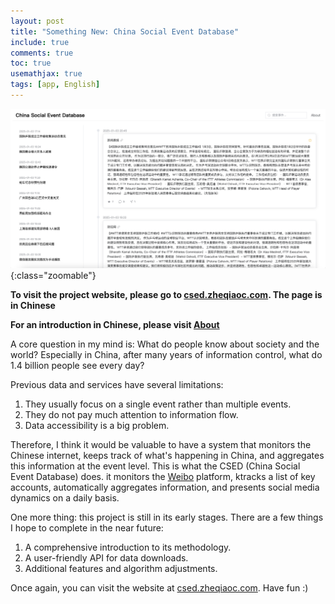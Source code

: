 ```yaml
---
layout: post
title: "Something New: China Social Event Database"
include: true
comments: true
toc: true
usemathjax: true
tags: [app, English]
---
```

![csed](/assets/csed.png){:class="zoomable"}


<div class="emphasis-box" markdown="1">

**To visit the project website, please go to [csed.zheqiaoc.com](https://csed.zheqiaoc.com). The page is in Chinese**

**For an introduction in Chinese, please visit [About](https://csed.zheqiaoc.com/about)**

</div>

A core question in my mind is: What do people know about society and the world? Especially in China, after many years of information control, what do 1.4 billion people see every day?

Previous data and services have several limitations:

1. They usually focus on a single event rather than multiple events.
2. They do not pay much attention to information flow.
3. Data accessibility is a big problem.

Therefore, I think it would be valuable to have a system that monitors the Chinese internet, keeps track of what's happening in China, and aggregates this information at the event level. This is what the CSED (China Social Event Database) does. it monitors the [Weibo](https://weibo.com/) platform, ktracks a list of key accounts, automatically aggregates information, and presents social media dynamics on a daily basis.

One more thing: this project is still in its early stages. There are a few things I hope to complete in the near future:

1. A comprehensive introduction to its methodology.
2. A user-friendly API for data downloads.
3. Additional features and algorithm adjustments.

Once again, you can visit the website at [csed.zheqiaoc.com](https://csed.zheqiaoc.com). Have fun :)